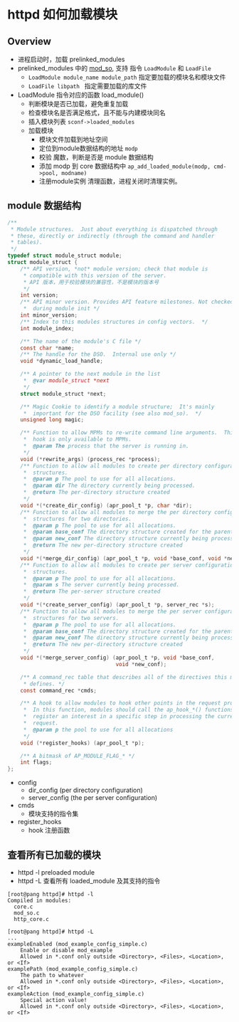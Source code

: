 # httpd 如何加载模块

## Overview

- 进程启动时，加载 prelinked_modules
- prelinked_modules 中的 [mod_so](https://httpd.apache.org/docs/2.4/mod/mod_so.html), 支持 指令  `LoadModule` 和 `LoadFile`
  - `LoadModule module_name module_path`  指定要加载的模块名和模块文件
  -  `LoadFile libpath `  指定需要加载的库文件
- LoadModule 指令对应的函数 load_module()
  - 判断模块是否已加载，避免重复加载
  - 检查模块名是否满足格式，且不能与内建模块同名
  - 插入模块列表 `sconf->loaded_modules`
  - 加载模块
    - 模块文件加载到地址空间
    - 定位到module数据结构的地址 `modp`
    - 校验 魔数，判断是否是 module 数据结构
    - 添加 modp 到 core 数据结构中  `ap_add_loaded_module(modp, cmd->pool, modname)`
    - 注册module实例 清理函数，进程关闭时清理实例。



## module 数据结构

```c
/**
 * Module structures.  Just about everything is dispatched through
 * these, directly or indirectly (through the command and handler
 * tables).
 */
typedef struct module_struct module;
struct module_struct {
    /** API version, *not* module version; check that module is
     * compatible with this version of the server.
     * API 版本，用于校验模块的兼容性，不是模块的版本号
     */
    int version;
    /** API minor version. Provides API feature milestones. Not checked
     *  during module init */
    int minor_version;
    /** Index to this modules structures in config vectors.  */
    int module_index;

    /** The name of the module's C file */
    const char *name;
    /** The handle for the DSO.  Internal use only */
    void *dynamic_load_handle;

    /** A pointer to the next module in the list
     *  @var module_struct *next
     */
    struct module_struct *next;

    /** Magic Cookie to identify a module structure;  It's mainly
     *  important for the DSO facility (see also mod_so).  */
    unsigned long magic;

    /** Function to allow MPMs to re-write command line arguments.  This
     *  hook is only available to MPMs.
     *  @param The process that the server is running in.
     */
    void (*rewrite_args) (process_rec *process);
    /** Function to allow all modules to create per directory configuration
     *  structures.
     *  @param p The pool to use for all allocations.
     *  @param dir The directory currently being processed.
     *  @return The per-directory structure created
     */
    void *(*create_dir_config) (apr_pool_t *p, char *dir);
    /** Function to allow all modules to merge the per directory configuration
     *  structures for two directories.
     *  @param p The pool to use for all allocations.
     *  @param base_conf The directory structure created for the parent directory.
     *  @param new_conf The directory structure currently being processed.
     *  @return The new per-directory structure created
     */
    void *(*merge_dir_config) (apr_pool_t *p, void *base_conf, void *new_conf);
    /** Function to allow all modules to create per server configuration
     *  structures.
     *  @param p The pool to use for all allocations.
     *  @param s The server currently being processed.
     *  @return The per-server structure created
     */
    void *(*create_server_config) (apr_pool_t *p, server_rec *s);
    /** Function to allow all modules to merge the per server configuration
     *  structures for two servers.
     *  @param p The pool to use for all allocations.
     *  @param base_conf The directory structure created for the parent directory.
     *  @param new_conf The directory structure currently being processed.
     *  @return The new per-directory structure created
     */
    void *(*merge_server_config) (apr_pool_t *p, void *base_conf,
                                  void *new_conf);

    /** A command_rec table that describes all of the directives this module
     * defines. */
    const command_rec *cmds;

    /** A hook to allow modules to hook other points in the request processing.
     *  In this function, modules should call the ap_hook_*() functions to
     *  register an interest in a specific step in processing the current
     *  request.
     *  @param p the pool to use for all allocations
     */
    void (*register_hooks) (apr_pool_t *p);

    /** A bitmask of AP_MODULE_FLAG_* */
    int flags;
};
```



- config
  - dir_config   (per directory configuration)
  - server_config  (the per server configuration)
- cmds   
  - 模块支持的指令集
- register_hooks
  - hook 注册函数



## 查看所有已加载的模块

- httpd -l    preloaded module
- httpd -L   查看所有 loaded_module 及其支持的指令



```shell
[root@pang httpd]# httpd -l
Compiled in modules:
  core.c
  mod_so.c
  http_core.c
```



```shell
[root@pang httpd]# httpd -L
...
exampleEnabled (mod_example_config_simple.c)
	Enable or disable mod_example
	Allowed in *.conf only outside <Directory>, <Files>, <Location>, or <If>
examplePath (mod_example_config_simple.c)
	The path to whatever
	Allowed in *.conf only outside <Directory>, <Files>, <Location>, or <If>
exampleAction (mod_example_config_simple.c)
	Special action value!
	Allowed in *.conf only outside <Directory>, <Files>, <Location>, or <If>
```



